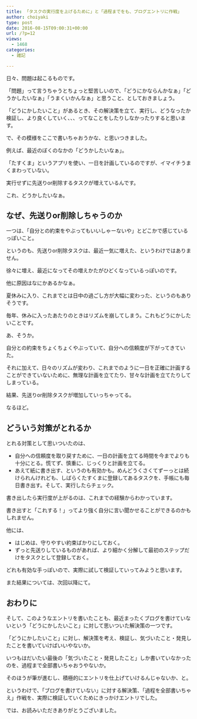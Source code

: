 ```yaml
---
title: 「タスクの実行度を上げるために」と「過程までをも、ブログエントリに作戦」
author: choiyaki
type: post
date: 2016-08-15T09:00:31+00:00
url: /?p=12
views:
  - 1468
categories:
  - 雑記

---
```

日々、問題は起こるものです。

「問題」って言うちゃうとちょっと堅苦しいので、「どうにかならんかなぁ」「どうかしたいなぁ」「うまくいかんなぁ」と思うこと、としておきましょう。

「どうにかしたいこと」があるとき、その解決策を立て、実行し、どうなったか検証し、より良くしていく、、、ってなことをしたりしなかったりすると思います。

で、その模様をここで書いちゃおうかな、と思いつきました。

例えば、最近のぼくのなかの「どうかしたいなぁ」。

「たすくま」というアプリを使い、一日を計画しているのですが、イマイチうまくまわっていない。

実行せずに先送りor削除するタスクが増えているんです。

これ、どうかしたいなぁ。

## なぜ、先送りor削除しちゃうのか

一つは、「自分との約束をやぶってもいいしゃーないや」とどこかで感じているっぽいこと。

というのも、先送りor削除タスクは、最近一気に増えた、というわけではありません。

徐々に増え、最近になってその増えかたがひどくなっているっぽいのです。

他に原因はなにかあるかなぁ。

夏休みに入り、これまでとは日中の過ごし方が大幅に変わった、というのもありそうです。

毎年、休みに入ったあたりのときはリズムを崩してしまう。これもどうにかしたいことです。

あ、そうか。

自分との約束をちょくちょくやぶっていて、自分への信頼度が下がってきていた。

それに加えて、日々のリズムが変わり、これまでのように一日を正確に計画することができていないために、無理な計画を立てたり、甘々な計画を立てたりしてしまっている。

結果、先送りor削除タスクが増加していっちゃってる。

なるほど。

## どういう対策がとれるか

とれる対策として思いついたのは、

  * 自分への信頼度を取り戻すために、一日の計画を立てる時間を今までよりも十分にとる。慌てず、慎重に、じっくりと計画を立てる。
  * あえて紙に書き出す、というのも有効かも。めんどうくさくてずーっとは続けられんけれども、しばらくたすくまに登録してあるタスクを、手帳にも毎日書き出す。そして、実行したらチェック。

書き出したら実行度が上がるのは、これまでの経験からわかっています。

書き出すと「これする！」ってより強く自分に言い聞かせることができるのかもしれません。

他には、

  * はじめは、守りやすい約束ばかりにしておく。
  * ずっと先送りしているものがあれば、より細かく分解して最初のステップだけをタスクとして登録しておく。

どれも有効な手っぽいので、実際に試して検証していってみようと思います。

また結果については、次回以降にて。

## おわりに

そして、このようなエントリを書いたことも、最近まったくブログを書けていないという「どうにかしたいこと」に対して思いついた解決策の一つです。

「どうにかしたいこと」に対し、解決策を考え、検証し、気づいたこと・発見したことを書いていけばいいやないか。

いつもはだいたい最後の「気づいたこと・発見したこと」しか書いていなかったのを、過程まで全部書いちゃおうやないか。

そのほうが筆が進むし、積極的にエントリを仕上げていけるんじゃないか、と。

というわけで、「ブログを書けていない」に対する解決策、「過程を全部書いちゃえ」作戦を、実際に検証していくためにきっかけエントリでした。

では、お読みいただきありがとうございました。
